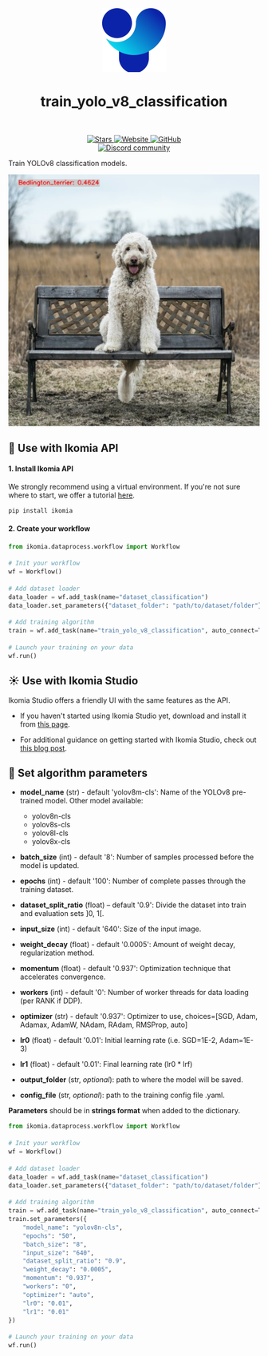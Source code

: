 <div align="center">
  <img src="https://raw.githubusercontent.com/Ikomia-hub/train_yolo_v8_classification/main/icons/icon.png" alt="Algorithm icon">
  <h1 align="center">train_yolo_v8_classification</h1>
</div>
<br />
<p align="center">
    <a href="https://github.com/Ikomia-hub/train_yolo_v8_classification">
        <img alt="Stars" src="https://img.shields.io/github/stars/Ikomia-hub/train_yolo_v8_classification">
    </a>
    <a href="https://app.ikomia.ai/hub/">
        <img alt="Website" src="https://img.shields.io/website/http/app.ikomia.ai/en.svg?down_color=red&down_message=offline&up_message=online">
    </a>
    <a href="https://github.com/Ikomia-hub/train_yolo_v8_classification/blob/main/LICENSE.md">
        <img alt="GitHub" src="https://img.shields.io/github/license/Ikomia-hub/train_yolo_v8_classification.svg?color=blue">
    </a>    
    <br>
    <a href="https://discord.com/invite/82Tnw9UGGc">
        <img alt="Discord community" src="https://img.shields.io/badge/Discord-white?style=social&logo=discord">
    </a> 
</p>

Train YOLOv8 classification models.

![dog classification](https://raw.githubusercontent.com/Ikomia-hub/train_yolo_v8_classification/main/icons/output.jpg)

## :rocket: Use with Ikomia API

#### 1. Install Ikomia API

We strongly recommend using a virtual environment. If you're not sure where to start, we offer a tutorial [here](https://www.ikomia.ai/blog/a-step-by-step-guide-to-creating-virtual-environments-in-python).

```sh
pip install ikomia
```

#### 2. Create your workflow

```python
from ikomia.dataprocess.workflow import Workflow

# Init your workflow
wf = Workflow()    

# Add dataset loader
data_loader = wf.add_task(name="dataset_classification")
data_loader.set_parameters({"dataset_folder": "path/to/dataset/folder"}) 

# Add training algorithm
train = wf.add_task(name="train_yolo_v8_classification", auto_connect=True)

# Launch your training on your data
wf.run()
```

## :sunny: Use with Ikomia Studio

Ikomia Studio offers a friendly UI with the same features as the API.

- If you haven't started using Ikomia Studio yet, download and install it from [this page](https://www.ikomia.ai/studio).

- For additional guidance on getting started with Ikomia Studio, check out [this blog post](https://www.ikomia.ai/blog/how-to-get-started-with-ikomia-studio).

## :pencil: Set algorithm parameters

- **model_name** (str) - default 'yolov8m-cls': Name of the YOLOv8 pre-trained model. Other model available:
    - yolov8n-cls
    - yolov8s-cls
    - yolov8l-cls
    - yolov8x-cls

- **batch_size** (int) - default '8': Number of samples processed before the model is updated.
- **epochs** (int) - default '100': Number of complete passes through the training dataset.
- **dataset_split_ratio** (float) – default '0.9': Divide the dataset into train and evaluation sets ]0, 1[.
- **input_size** (int) - default '640': Size of the input image.
- **weight_decay** (float) - default '0.0005': Amount of weight decay, regularization method.
- **momentum** (float) - default '0.937': Optimization technique that accelerates convergence.
- **workers** (int) - default '0': Number of worker threads for data loading (per RANK if DDP).
- **optimizer** (str) - default '0.937': Optimizer to use, choices=[SGD, Adam, Adamax, AdamW, NAdam, RAdam, RMSProp, auto]
- **lr0** (float) - default '0.01': Initial learning rate (i.e. SGD=1E-2, Adam=1E-3)
- **lr1** (float) - default '0.01': Final learning rate (lr0 * lrf)
- **output_folder** (str, *optional*): path to where the model will be saved. 
- **config_file** (str, *optional*): path to the training config file .yaml. 


**Parameters** should be in **strings format**  when added to the dictionary.


```python
from ikomia.dataprocess.workflow import Workflow

# Init your workflow
wf = Workflow()    

# Add dataset loader
data_loader = wf.add_task(name="dataset_classification")
data_loader.set_parameters({"dataset_folder": "path/to/dataset/folder"}) 

# Add training algorithm
train = wf.add_task(name="train_yolo_v8_classification", auto_connect=True)
train.set_parameters({
    "model_name": "yolov8n-cls",
    "epochs": "50",
    "batch_size": "8",
    "input_size": "640",
    "dataset_split_ratio": "0.9",
    "weight_decay": "0.0005",
    "momentum": "0.937",
    "workers": "0",
    "optimizer": "auto",
    "lr0": "0.01",
    "lr1": "0.01"
}) 

# Launch your training on your data
wf.run()
```
